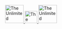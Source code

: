 
<a href="https://bio.link/coffeelink" target="_blank">
  <img src="https://img.shields.io/badge/bio%20link-%E2%86%90-green" alt="The Unlimited" width="60"/>
</a>

<a href="https://vk.com/frelixgame" target="_blank">
  <img src="https://img.shields.io/badge/vk-%E2%86%90-blue" alt="The Unlimited" width="40"/>
</a>


<a href="https://discord.gg/vChCwetYFm" target="_blank">
  <img src="https://img.shields.io/badge/discord-%E2%86%90-blueviolet" alt="The Unlimited" width="60"/>
</a>
